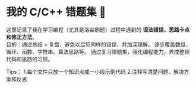 # 我的 C/C++ 错题集 📘

这里记录了我在学习编程（尤其是洛谷刷题）过程中遇到的 **语法错误、思路卡点和修正方法**。  
目的：通过总结 + 复盘，避免以后犯同样的错误，并加深理解。
逐步覆盖数组、循环、函数、字符串、算法思路等。
通过复习错题集，强化编程能力，养成整理代码和思路的习惯。

Tips：
1.每个文件只放一个知识点或一小段示例代码 
2.注释写清楚问题、解决方案和反思
